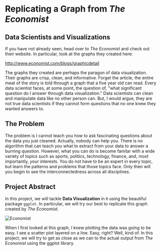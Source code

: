 # Replicating a Graph from _The Economist_

## Data Scientists and Visualizations

If you have not already seen, head over to _The Economist_ and check out their website. In particular, look at the graphs they created here: 

http://www.economist.com/blogs/graphicdetail

The graphs they created are perhaps the paragon of data visualization. Their graphs are crisp, clean, and informative. Forget the article, the entire meat of the story is told through a graph that a five year old can read. Every data scientist faces, at some point, the question of, "what significant question do I answer through data visualization." Data scientists can clean and manipulate data like no other person can. But, I would argue, they are not true data scientists if they cannot form questions that no one knew they wanted answers to. 

## The Problem

The problem is I cannot teach you how to ask fascinating questions about the data you just cleaned. Actually, nobody can help you. There is no algorithm that can teach you what to extract from your data to answer a burning question. However, what you can do is become familar with a wide variety of topics such as sports, politics, technology, finance, and, most importantly, _your_ interests. You do not have to be an expert in every topic, but learn the patterns and problems that those topics face. Only then will you begin to see the interconnectedness across all disciplines. 

## Project Abstract

In this project, we will tackle __Data Visualization__ in `R` using the beautiful package `ggplot`. In particular, we will try our best to replicate this graph created by _The Economist_. 




![Economist](https://cloud.githubusercontent.com/assets/22850980/24850224/0dedd2e8-1d84-11e7-88e6-4137b3f662fb.jpg)





When I first looked at this graph, I knew plotting the data was going to be easy. I see a scatter plot layered on a line. Easy, right? Well, kind of. In this project, we will try to get as close as we can to the actual output from _The Economist_ using the ggplot library. 
